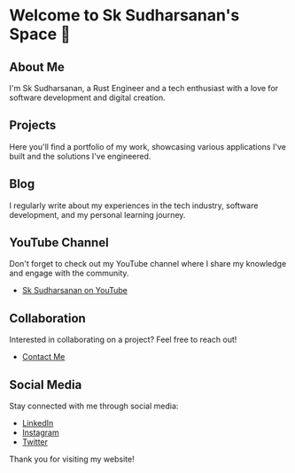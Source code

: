 # Welcome to Sk Sudharsanan's Space 🚀

## About Me

I'm Sk Sudharsanan, a Rust Engineer and a tech enthusiast with a love for software development and digital creation.

## Projects

Here you'll find a portfolio of my work, showcasing various applications I've built and the solutions I've engineered.

## Blog

I regularly write about my experiences in the tech industry, software development, and my personal learning journey.

## YouTube Channel

Don't forget to check out my YouTube channel where I share my knowledge and engage with the community.

- [Sk Sudharsanan on YouTube](https://www.youtube.com/sksudharsanan)

## Collaboration

Interested in collaborating on a project? Feel free to reach out!

- [Contact Me](mailto:sudharsanank029@gmail.com)

## Social Media

Stay connected with me through social media:

- [LinkedIn](https://www.linkedin.com/in/sksudharsanan)
- [Instagram](https://instagram.com/sudharsanan_kirubanandhan)
- [Twitter](https://twitter.com/sksudharsanan)

Thank you for visiting my website!
